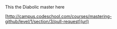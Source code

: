 This the Diabolic master here 


[http://campus.codeschool.com/courses/mastering-github/level/1/section/3/pull-request](url)

